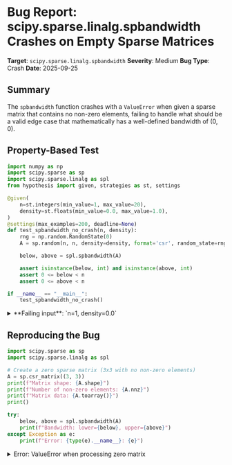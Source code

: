 # Bug Report: scipy.sparse.linalg.spbandwidth Crashes on Empty Sparse Matrices

**Target**: `scipy.sparse.linalg.spbandwidth`
**Severity**: Medium
**Bug Type**: Crash
**Date**: 2025-09-25

## Summary

The `spbandwidth` function crashes with a `ValueError` when given a sparse matrix that contains no non-zero elements, failing to handle what should be a valid edge case that mathematically has a well-defined bandwidth of (0, 0).

## Property-Based Test

```python
import numpy as np
import scipy.sparse as sp
import scipy.sparse.linalg as spl
from hypothesis import given, strategies as st, settings

@given(
    n=st.integers(min_value=1, max_value=20),
    density=st.floats(min_value=0.0, max_value=1.0),
)
@settings(max_examples=200, deadline=None)
def test_spbandwidth_no_crash(n, density):
    rng = np.random.RandomState(0)
    A = sp.random(n, n, density=density, format='csr', random_state=rng)

    below, above = spl.spbandwidth(A)

    assert isinstance(below, int) and isinstance(above, int)
    assert 0 <= below < n
    assert 0 <= above < n

if __name__ == "__main__":
    test_spbandwidth_no_crash()
```

<details>

<summary>
**Failing input**: `n=1, density=0.0`
</summary>
```
Traceback (most recent call last):
  File "/home/npc/pbt/agentic-pbt/worker_/3/hypo.py", line 22, in <module>
    test_spbandwidth_no_crash()
    ~~~~~~~~~~~~~~~~~~~~~~~~~^^
  File "/home/npc/pbt/agentic-pbt/worker_/3/hypo.py", line 7, in test_spbandwidth_no_crash
    n=st.integers(min_value=1, max_value=20),
               ^^^
  File "/home/npc/miniconda/lib/python3.13/site-packages/hypothesis/core.py", line 2124, in wrapped_test
    raise the_error_hypothesis_found
  File "/home/npc/pbt/agentic-pbt/worker_/3/hypo.py", line 15, in test_spbandwidth_no_crash
    below, above = spl.spbandwidth(A)
                   ~~~~~~~~~~~~~~~^^^
  File "/home/npc/.local/lib/python3.13/site-packages/scipy/sparse/linalg/_dsolve/linsolve.py", line 882, in spbandwidth
    return max(-np.min(gap).item(), 0), max(np.max(gap).item(), 0)
                ~~~~~~^^^^^
  File "/home/npc/miniconda/lib/python3.13/site-packages/numpy/_core/fromnumeric.py", line 3301, in min
    return _wrapreduction(a, np.minimum, 'min', axis, None, out,
                          keepdims=keepdims, initial=initial, where=where)
  File "/home/npc/miniconda/lib/python3.13/site-packages/numpy/_core/fromnumeric.py", line 86, in _wrapreduction
    return ufunc.reduce(obj, axis, dtype, out, **passkwargs)
           ~~~~~~~~~~~~^^^^^^^^^^^^^^^^^^^^^^^^^^^^^^^^^^^^^
ValueError: zero-size array to reduction operation minimum which has no identity
Falsifying example: test_spbandwidth_no_crash(
    n=1,
    density=0.0,
)
```
</details>

## Reproducing the Bug

```python
import scipy.sparse as sp
import scipy.sparse.linalg as spl

# Create a zero sparse matrix (3x3 with no non-zero elements)
A = sp.csr_matrix((3, 3))
print(f"Matrix shape: {A.shape}")
print(f"Number of non-zero elements: {A.nnz}")
print(f"Matrix data: {A.toarray()}")
print()

try:
    below, above = spl.spbandwidth(A)
    print(f"Bandwidth: lower={below}, upper={above}")
except Exception as e:
    print(f"Error: {type(e).__name__}: {e}")
```

<details>

<summary>
Error: ValueError when processing zero matrix
</summary>
```
Matrix shape: (3, 3)
Number of non-zero elements: 0
Matrix data: [[0. 0. 0.]
 [0. 0. 0.]
 [0. 0. 0.]]

Error: ValueError: zero-size array to reduction operation minimum which has no identity
```
</details>

## Why This Is A Bug

This violates expected behavior in several ways:

1. **Zero matrices are valid sparse matrices**: A sparse matrix with no non-zero elements is a mathematically valid and commonly occurring sparse matrix. The function should handle this edge case gracefully.

2. **Documentation implies all sparse matrices are supported**: The docstring states "Return the lower and upper bandwidth of a 2D numeric array" and "Only the sparse structure is used here. Values are not checked for zeros." There's no mention that matrices must have at least one non-zero element.

3. **Mathematical definition is clear**: For a zero matrix, the bandwidth is mathematically well-defined as (0, 0) since there are no non-zero elements at any distance from the main diagonal.

4. **Function already returns (0, 0) for other cases**: The documentation shows that `spbandwidth(eye_array(3))` returns `(0, 0)`, establishing this as a valid return value. The docstring explicitly states "A zero denotes no sub/super diagonal entries on that side."

5. **Implementation bug, not design choice**: The crash occurs at line 882 when calling `np.min(gap)` on an empty array. For CSR/CSC formats with no non-zero elements, `gap = np.repeat(np.arange(N), np.diff(indptr))` produces an empty array because `np.diff(indptr)` is all zeros when there are no non-zero elements.

## Relevant Context

The bug occurs in `/scipy/sparse/linalg/_dsolve/linsolve.py` at line 882. The issue manifests differently depending on the sparse format:

- For CSR/CSC formats: `gap` becomes an empty array when `np.diff(indptr)` is all zeros
- For COO format: `gap` is empty when `A.coords` has no elements
- For DOK format: The function adds `[0]` to the list, avoiding the crash
- For DIA format: Already handles empty offsets correctly

Other mathematical libraries handle this case properly. For example, MATLAB's bandwidth function documentation explicitly states: "By convention, the upper and lower bandwidths of an empty matrix are both zero."

Documentation link: [scipy.sparse.linalg.spbandwidth](https://docs.scipy.org/doc/scipy/reference/generated/scipy.sparse.linalg.spbandwidth.html)
Source code: scipy/sparse/linalg/_dsolve/linsolve.py:827-882

## Proposed Fix

```diff
--- a/scipy/sparse/linalg/_dsolve/linsolve.py
+++ b/scipy/sparse/linalg/_dsolve/linsolve.py
@@ -879,4 +879,6 @@ def spbandwidth(A):
     elif A.format == "dok":
         gap = [(c - r) for r, c in A.keys()] + [0]
         return -min(gap), max(gap)
+    if len(gap) == 0:
+        return 0, 0
     return max(-np.min(gap).item(), 0), max(np.max(gap).item(), 0)
```